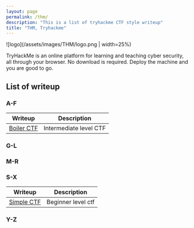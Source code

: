 ```yaml
---
layout: page
permalink: /thm/
description: "This is a list of tryhackme CTF style writeup"
title: "THM, Tryhackme"
---
```


![logo](/assets/images/THM/logo.png | width=25%)

TryHackMe is an online platform for learning and teaching cyber security, all through your browser. No download is required. Deploy the machine and you are good to go.

## List of writeup

### A-F

Writeup | Description
--------|------------
[Boiler CTF](https://deskel.github.io/posts/thm/boiler-ctf) | Intermediate level CTF

### G-L

### M-R

### S-X

Writeup | Description
--------|------------
[Simple CTF](https://deskel.github.io/posts/thm/simple-ctf) | Beginner level ctf

### Y-Z
